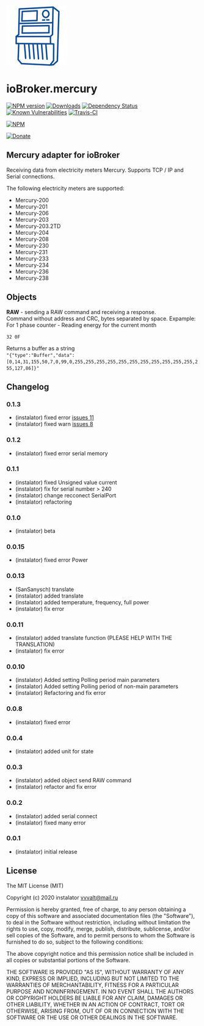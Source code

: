 ![Logo](admin/mercury.png)
# ioBroker.mercury

[![NPM version](http://img.shields.io/npm/v/iobroker.mercury.svg)](https://www.npmjs.com/package/iobroker.mercury)
[![Downloads](https://img.shields.io/npm/dm/iobroker.mercury.svg)](https://www.npmjs.com/package/iobroker.mercury)
[![Dependency Status](https://img.shields.io/david/instalator/iobroker.mercury.svg)](https://david-dm.org/instalator/iobroker.mercury)
[![Known Vulnerabilities](https://snyk.io/test/github/instalator/ioBroker.mercury/badge.svg)](https://snyk.io/test/github/instalator/ioBroker.mercury)
[![Travis-CI](http://img.shields.io/travis/instalator/ioBroker.mercury/master.svg)](https://travis-ci.org/instalator/ioBroker.mercury)

[![NPM](https://nodei.co/npm/iobroker.mercury.png?downloads=true)](https://nodei.co/npm/iobroker.mercury/)

[![Donate](https://img.shields.io/badge/Donate-PayPal-green.svg)](https://www.paypal.com/cgi-bin/webscr?cmd=_s-xclick&hosted_button_id=PFUALWTR2CTPY)

## Mercury adapter for ioBroker

Receiving data from electricity meters Mercury.
Supports TCP / IP and Serial connections.

The following electricity meters are supported:
* Mercury-200
* Mercury-201
* Mercury-206
* Mercury-203
* Mercury-203.2TD
* Mercury-204
* Mercury-208
* Mercury-230
* Mercury-231
* Mercury-233
* Mercury-234
* Mercury-236
* Mercury-238

## Objects
**RAW** - sending a  RAW command and receiving a response.  
Command without address and CRC, bytes separated by space. Expample:  
For 1 phase counter - Reading energy for the current month
```
32 0F
```
Returns a buffer as a string    
```"{"type":"Buffer","data":[0,14,31,155,50,7,0,99,0,255,255,255,255,255,255,255,255,255,255,255,255,127,86]}"```

## Changelog

### 0.1.3
* (instalator) fixed error [issues 11](https://github.com/instalator/ioBroker.mercury/issues/11)
* (instalator) fixed warn [issues 8](https://github.com/instalator/ioBroker.mercury/issues/8)

### 0.1.2
* (instalator) fixed error serial memory

### 0.1.1
* (instalator) fixed Unsigned value current
* (instalator) fix for serial number > 240
* (instalator) change recconect SerialPort
* (instalator) refactoring

### 0.1.0
* (instalator) beta

### 0.0.15
* (instalator) fixed error Power

### 0.0.13
* (SanSanysch) translate
* (instalator) added translate
* (instalator) added temperature, frequency, full power
* (instalator) fix error

### 0.0.11
* (instalator) added translate function (PLEASE HELP WITH THE TRANSLATION)
* (instalator) fix error

### 0.0.10
* (instalator) Added setting Polling period main parameters
* (instalator) Added setting Polling period of non-main parameters
* (instalator) Refactoring and fix error

### 0.0.8
* (instalator) fixed error

### 0.0.4
* (instalator) added unit for state

### 0.0.3
* (instalator) added object send RAW command
* (instalator) refactor and fix error

### 0.0.2
* (instalator) added serial connect
* (instalator) fixed many error

### 0.0.1
* (instalator) initial release

## License
The MIT License (MIT)

Copyright (c) 2020 instalator <vvvalt@mail.ru>

Permission is hereby granted, free of charge, to any person obtaining a copy
of this software and associated documentation files (the "Software"), to deal
in the Software without restriction, including without limitation the rights
to use, copy, modify, merge, publish, distribute, sublicense, and/or sell
copies of the Software, and to permit persons to whom the Software is
furnished to do so, subject to the following conditions:

The above copyright notice and this permission notice shall be included in all
copies or substantial portions of the Software.

THE SOFTWARE IS PROVIDED "AS IS", WITHOUT WARRANTY OF ANY KIND, EXPRESS OR
IMPLIED, INCLUDING BUT NOT LIMITED TO THE WARRANTIES OF MERCHANTABILITY,
FITNESS FOR A PARTICULAR PURPOSE AND NONINFRINGEMENT. IN NO EVENT SHALL THE
AUTHORS OR COPYRIGHT HOLDERS BE LIABLE FOR ANY CLAIM, DAMAGES OR OTHER
LIABILITY, WHETHER IN AN ACTION OF CONTRACT, TORT OR OTHERWISE, ARISING FROM,
OUT OF OR IN CONNECTION WITH THE SOFTWARE OR THE USE OR OTHER DEALINGS IN THE
SOFTWARE.

